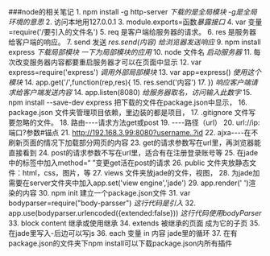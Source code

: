 ###node的相关笔记
    1. npm install -g http-server  *下载的是全局模块 -g是全局环境的意思*
    2. 访问本地用127.0.0.1
    3. module.exports=函数*暴露接口*
    4. var 变量=require('/要引入的文件名')
    5. req   是客户端给服务器的请求。
    6. res   是服务器给客户端的响应。
    7. send  发送 *res.send(内容)  给浏览器发送响应*
    9. npm install express  *下载局部模块  一下为局部模块的应用*
    10.  node 文件名  *启动服务器*
    11. 每次改变服务器内容都要重启服务器才可以在页面中显示
    12. var express=require('express') *调用外部局部模块*
    13. var app=express() *使用这个模块*
    14. app.get('/',function(rep,res){
    15.       res.send('内容')
    17.    })       *响应客户端请求给客户端发送内容*
    14. app.listen(8080) *给服务器取名，访问输入此数字*
    15. npm install --save-dev express   把下载的文件在package.json中显示，
    16. package.json  文件夹管理项目依赖，里边装的都是项目，
    17. .gitignore   文件写要忽略的文件。
    18. 路由----请求方法get或post
    19.     ----路径（url）
    20. url://ip:端口?参数#锚点
    21. http://192.168.3.99:8080?username..?id
    22. ajxa----在不刷新页面的情况下加载部分网页的内容
    23. get的请求参数写在url里，再浏览器能直接看到
    24. post的请求参数不写在url里，适合有在注册登录账号等
    25. 在jade中的标签中加入method=“ ”变更get活在post的请求
    26. public  文件夹放静态文件：html，css，图片，等
    27. views   文件夹放jade的文件，视图，
    28. 为jade加需要在server文件夹中加入app.set('view engine','jade')
    29. app.render(' ')渲染的内容
    30. npm init 建立一个package.json文件
    31. var bodyparser=require("body-parsser") *这行代码是引入*
    32. app.use(bodyparser.urlencoded({extended:false}))
            *这行代码使用bodyParser*
    33. block content 继承或使用继承
    34. extends 被继承的页面 成为它的子页
    35. 在jade里写入-后边可以写js
    36. each 变量 in 内容  jade里的循环
    37. 在有package.json的文件夹下npm install可以下载package.json内所有插件